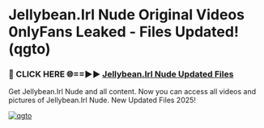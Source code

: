 # Jellybean.Irl Nude Original Videos 0nlyFans Leaked - Files Updated! (qgto)

<h3>🔴 CLICK HERE 🌐==►► <a href="https://tinyurl.com/yrmya6cz" rel="nofollow">Jellybean.Irl Nude Updated Files</a></h3>

Get Jellybean.Irl Nude and all content. Now you can access all videos and pictures of Jellybean.Irl Nude. New Updated Files 2025!

[![qgto](https://i.imgur.com/FMdXYCs.gif)](https://tinyurl.com/yrmya6cz)
